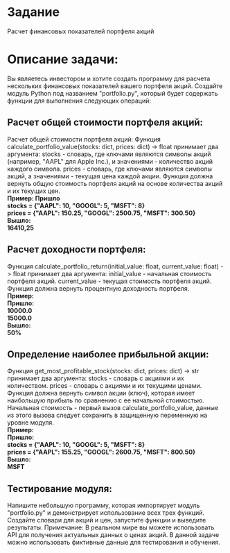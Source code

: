 # Задание 
Расчет финансовых показателей портфеля акций  

# Описание задачи:
Вы являетесь инвестором и хотите создать программу для расчета нескольких финансовых показателей вашего портфеля акций. Создайте модуль Python под названием "portfolio.py", который будет содержать функции для выполнения следующих операций:

## Расчет общей стоимости портфеля акций: 
Расчет общей стоимости портфеля акций: Функция calculate_portfolio_value(stocks: dict, prices: dict) -> float принимает два аргумента: stocks - словарь, где ключами являются символы акций (например, "AAPL" для Apple Inc.), и значениями - количество акций каждого символа. prices - словарь, где ключами являются символы акций, а значениями - текущая цена каждой акции. Функция должна вернуть общую стоимость портфеля акций на основе количества акций и их текущих цен.\
**Пример: Пришло**\
**stocks = {"AAPL": 10, "GOOGL": 5, "MSFT": 8}**\
**prices = {"AAPL": 150.25, "GOOGL": 2500.75, "MSFT": 300.50}**\
**Вышло:**\
**16410,25**

## Расчет доходности портфеля: 
Функция calculate_portfolio_return(initial_value: float, current_value: float) -> float принимает два аргумента: initial_value - начальная стоимость портфеля акций. current_value - текущая стоимость портфеля акций. Функция должна вернуть процентную доходность портфеля.\
**Пример:**\
**Пришло:**\
**10000.0**\
**15000.0**\
**Вышло:**\
**50%**

## Определение наиболее прибыльной акции: 
Функция get_most_profitable_stock(stocks: dict, prices: dict) -> str принимает два аргумента: stocks - словарь с акциями и их количеством. prices - словарь с акциями и их текущими ценами. Функция должна вернуть символ акции (ключ), которая имеет наибольшую прибыль по сравнению с ее начальной стоимостью. Начальная стоимость - первый вызов calculate_portfolio_value, данные из этого вызова следует сохранить в защищенную переменную на уровне модуля.\
**Пример:**\
**Пришло:**\
**stocks = {"AAPL": 10, "GOOGL": 5, "MSFT": 8}**\
**prices = {"AAPL": 155.25, "GOOGL": 2600.75, "MSFT": 800.50}**\
**Вышло:**\
**MSFT**

## Тестирование модуля:   
Напишите небольшую программу, которая импортирует модуль "portfolio.py" и демонстрирует использование всех трех функций.
Создайте словари для акций и цен, запустите функции и выведите результаты.
Примечание:
В реальном мире вы можете использовать API для получения актуальных данных о ценах акций. В данной задаче можно использовать фиктивные данные для тестирования и обучения.